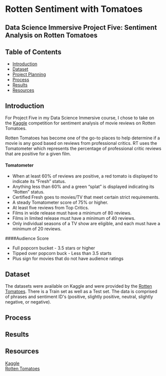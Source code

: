 # Rotten Sentiment with Tomatoes
## Data Science Immersive Project Five: Sentiment Analysis on Rotten Tomatoes

## Table of Contents

- [Introduction](introduction)
- [Dataset](dataset)
- [Project Planning](project-planning)
- [Process](process)
- [Results](results)
- [Resources](resources)

## Introduction
For Project Five in my Data Science Immersive course, I chose to take on the [Kaggle](https://www.kaggle.com/c/sentiment-analysis-on-movie-reviews) competition for sentiment analysis of movie reviews on Rotten Tomatoes.

Rotten Tomatoes has become one of the go-to places to help determine if a movie is any good based on reviews from professional critics.  RT uses the Tomatometer which represents the percentage of professional critic reviews that are positive for a given film.

#### Tomatometer
- When at least 60% of reviews are positive, a red tomato is displayed to indicate its “Fresh” status.
- Anything less than 60% and a green “splat” is displayed indicating its “Rotten” status.
- Certified Fresh goes to movies/TV that meet certain strict requirements.
- A steady Tomatometer score of 75% or higher.
- At least five reviews from Top Critics.
- Films in wide release must have a minimum of 80 reviews.
- Films in limited release must have a minimum of 40 reviews.
- Only individual seasons of a TV show are eligible, and each must have a minimum of 20 reviews.  

####Audience Score
- Full popcorn bucket - 3.5 stars or higher
- Tipped over popcorn buck - Less than 3.5 starts
- Plus sign for movies that do not have audience ratings

## Dataset

The datasets were available on Kaggle and were provided by the [Rotten Tomatoes](https://www.rottentomatoes.com).  There is a Train set as well as a Test set.  The data is comprised of phrases and sentiment ID's (positive, slightly positive, neutral, slightly negative, or negative).

## Process


## Results

## Resources

[Kaggle](http://www.kaggle.com)  
[Rotten Tomatoes](https://www.rottentomatoes.com)